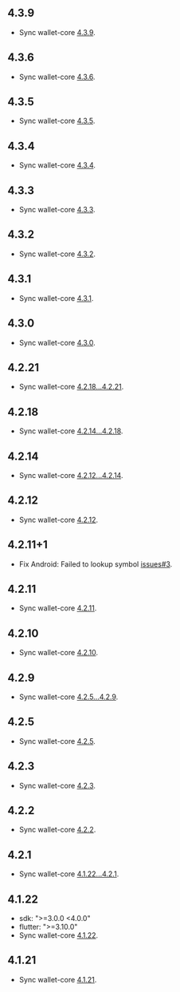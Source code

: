 ## 4.3.9
* Sync wallet-core [4.3.9](https://github.com/trustwallet/wallet-core/releases/tag/4.3.9).

## 4.3.6
* Sync wallet-core [4.3.6](https://github.com/trustwallet/wallet-core/releases/tag/4.3.6).

## 4.3.5
* Sync wallet-core [4.3.5](https://github.com/trustwallet/wallet-core/releases/tag/4.3.5).

## 4.3.4
* Sync wallet-core [4.3.4](https://github.com/trustwallet/wallet-core/releases/tag/4.3.4).

## 4.3.3
* Sync wallet-core [4.3.3](https://github.com/trustwallet/wallet-core/releases/tag/4.3.3).

## 4.3.2
* Sync wallet-core [4.3.2](https://github.com/trustwallet/wallet-core/releases/tag/4.3.2).

## 4.3.1
* Sync wallet-core [4.3.1](https://github.com/trustwallet/wallet-core/releases/tag/4.3.1).

## 4.3.0
* Sync wallet-core [4.3.0](https://github.com/trustwallet/wallet-core/releases/tag/4.3.0).

## 4.2.21
* Sync wallet-core [4.2.18...4.2.21](https://github.com/trustwallet/wallet-core/compare/4.2.18...4.2.21).

## 4.2.18
* Sync wallet-core [4.2.14...4.2.18](https://github.com/trustwallet/wallet-core/compare/4.2.14...4.2.18).

## 4.2.14
* Sync wallet-core [4.2.12...4.2.14](https://github.com/trustwallet/wallet-core/compare/4.2.12...4.2.14).

## 4.2.12
* Sync wallet-core [4.2.12](https://github.com/trustwallet/wallet-core/releases/tag/4.2.12).

## 4.2.11+1
* Fix Android: Failed to lookup symbol [issues#3](https://github.com/xuelongqy/wallet_core_bindings/issues/3).

## 4.2.11
* Sync wallet-core [4.2.11](https://github.com/trustwallet/wallet-core/releases/tag/4.2.11).

## 4.2.10
* Sync wallet-core [4.2.10](https://github.com/trustwallet/wallet-core/releases/tag/4.2.10).

## 4.2.9
* Sync wallet-core [4.2.5...4.2.9](https://github.com/trustwallet/wallet-core/compare/4.2.5...4.2.9).

## 4.2.5
* Sync wallet-core [4.2.5](https://github.com/trustwallet/wallet-core/releases/tag/4.2.5).

## 4.2.3
* Sync wallet-core [4.2.3](https://github.com/trustwallet/wallet-core/releases/tag/4.2.3).

## 4.2.2
* Sync wallet-core [4.2.2](https://github.com/trustwallet/wallet-core/releases/tag/4.2.2).

## 4.2.1
* Sync wallet-core [4.1.22...4.2.1](https://github.com/trustwallet/wallet-core/compare/4.1.22...4.2.1).

## 4.1.22
* sdk: ">=3.0.0 <4.0.0"
* flutter: ">=3.10.0"
* Sync wallet-core [4.1.22](https://github.com/trustwallet/wallet-core/releases/tag/4.1.22).

## 4.1.21
* Sync wallet-core [4.1.21](https://github.com/trustwallet/wallet-core/releases/tag/4.1.21).
